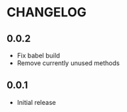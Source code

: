 # CHANGELOG

## 0.0.2

- Fix babel build
- Remove currently unused methods

## 0.0.1

- Initial release